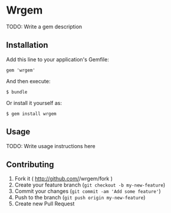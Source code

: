 # Wrgem

TODO: Write a gem description

## Installation

Add this line to your application's Gemfile:

    gem 'wrgem'

And then execute:

    $ bundle

Or install it yourself as:

    $ gem install wrgem

## Usage

TODO: Write usage instructions here

## Contributing

1. Fork it ( http://github.com/<my-github-username>/wrgem/fork )
2. Create your feature branch (`git checkout -b my-new-feature`)
3. Commit your changes (`git commit -am 'Add some feature'`)
4. Push to the branch (`git push origin my-new-feature`)
5. Create new Pull Request

